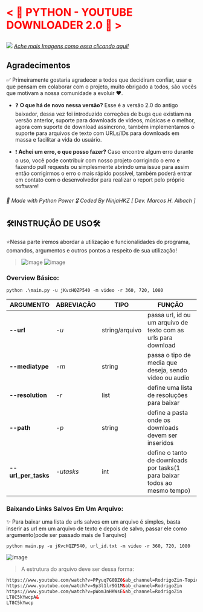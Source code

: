 # <p style='color: red;'>< 🥤 PYTHON - YOUTUBE DOWNLOADER 2.0 🥤 ></p>
<p>
  <img src="https://github.com/NinjaHKZ/YouTube-Downloader/assets/100825381/0c008def-2c64-4f65-94b9-1dd81abbfd4d">
  <em><a href='https://mundowallpaperlp.blogspot.com/2016/03/anime-paisaje.html'>Ache mais Imagens como essa clicando aqui!</a></em>
</p>

## Agradecimentos
 ✅ Primeiramente gostaria agradecer a todos que decidiram confiar, usar e que pensam em colaborar com o projeto, muito obrigado a todos, são vocês que motivam a nossa comunidade a evoluir ❤️.
 
- ❓ **O que há de novo nessa versão?** Esse é a versão 2.0 do antigo baixador, dessa vez foi introduzido correções de bugs que existiam na versão anterior, suporte para downloads de videos, músicas e o melhor, agora com suporte de download assíncrono, também implementamos o suporte para arquivos de texto com URLs/IDs para downloads em massa e facilitar a vida do usuário.

- ❗ **Achei um erro, o que posso fazer?** Caso encontre algum erro durante o uso, você pode contribuir com nosso projeto corrigindo o erro e fazendo pull requests ou simplesmente abrindo uma issue para assim então corrigirmos o erro o mais rápido possível, também poderá entrar em contato com o desenvolvedor para realizar o report pelo próprio software!

###### 🐍 Made with Python Power 🎖 Coded By NinjaHKZ [ Dev. Marcos H. Albach ] 

## 🛠️INSTRUÇÃO DE USO🛠️

⭐Nessa parte iremos abordar a utilização e funcionalidades do programa, comandos, argumentos e outros pontos a respeito de sua utilização!

> ![image](https://github.com/NinjaHKZ/YouTube-Downloader/assets/100825381/98cda3af-8caa-4b17-9f09-5320bd95d2c6) 
> ![image](https://github.com/NinjaHKZ/YouTube-Downloader/assets/100825381/53a5b3bb-1bc5-4d7f-8d23-3b7c6ebab65f)  

### Overview Básico:
```console
python .\main.py -u jKvcHQZP540 -m video -r 360, 720, 1080 
```

| ARGUMENTO | ABREVIAÇÃO | TIPO | FUNÇÃO |
|-----------|------------|------|--------|
| **--url**  | _-u_ | string/arquivo | passa url, id ou um arquivo de texto com as urls para download |
| **--mediatype** | _-m_ | string | passa o tipo de media que deseja, sendo video ou audio |
| **--resolution** | _-r_ | list | define uma lista de resoluções para baixar |
| **--path** | _-p_ | string | define a pasta onde os downloads devem ser inseridos |
| **--url_per_tasks** | _-utasks_ | int | define o tanto de downloads por tasks(1 para baixar todos ao mesmo tempo) | 


### Baixando Links Salvos Em Um Arquivo:
✨ Para baixar uma lista de urls salvos em um arquivo é simples, basta inserir as url em um arquivo de texto e depois de salvo, passar ele como argumento(pode ser passado mais de 1 arquivo)
```console
python main.py -u jKvcHQZP540, url_id.txt -m video -r 360, 720, 1080
```
![image](https://github.com/NinjaHKZ/YouTube-Downloader/assets/100825381/8a224bc3-2e73-4795-8561-2bb6c92bbc9d)
> A estrutura do arquivo deve ser dessa forma:
```html
https://www.youtube.com/watch?v=PPyuq7G0BZ0&ab_channel=RodrigoZin-Topic
https://www.youtube.com/watch?v=9p3l1lr9G1M&ab_channel=RodrigoZin
https://www.youtube.com/watch?v=pWomJnHKWsE&ab_channel=RodrigoZin
LT8C5kYwcpA&
LT8C5kYwcp
```

# 